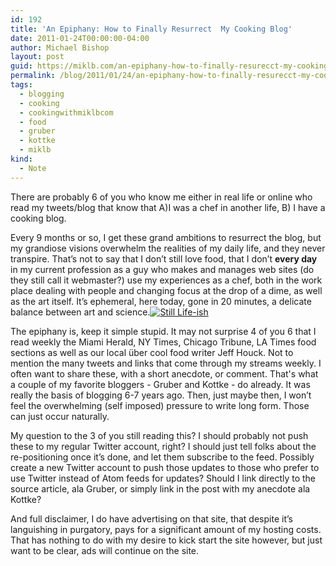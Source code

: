 ```yaml
---
id: 192
title: 'An Epiphany: How to Finally Resurrect  My Cooking Blog'
date: 2011-01-24T00:00:00-04:00
author: Michael Bishop
layout: post
guid: https://miklb.com/an-epiphany-how-to-finally-resurecct-my-cooking-blog
permalink: /blog/2011/01/24/an-epiphany-how-to-finally-resurecct-my-cooking-blog/
tags:
  - blogging
  - cooking
  - cookingwithmiklbcom
  - food
  - gruber
  - kottke
  - miklb
kind:
  - Note
---
```

<p>There are probably 6 of you who know me either in real life or online who read my tweets/blog that know that A)I was a chef in another life, B) I have a cooking blog.</p>

<p>Every 9 months or so, I get these grand ambitions to resurrect the blog, but my grandiose visions overwhelm the realities of my daily life, and they never transpire.  That’s not to say that I don’t still love food, that I don’t <strong>every day</strong>  in my current profession as a guy who makes and manages web sites (do they still call it webmaster?) use my experiences as a chef, both in the work place dealing with people and changing focus at the drop of a dime, as well as the art itself.  It’s ephemeral, here today, gone in 20 minutes, a delicate balance between art and science.<a href="http://www.flickr.com/photos/37431362@N00/2658524899"><img alt="Still Life-ish" src="http://farm4.static.flickr.com/3154/2658524899_0cc07183aa.jpg" class="right" /></a></p>

<p>The epiphany is, keep it simple stupid.  It may not surprise 4 of you 6 that I read weekly the Miami Herald, NY Times, Chicago Tribune, LA Times food sections as well as our local über cool food writer Jeff Houck.  Not to mention the many tweets and links that come through my streams weekly.  I often want to share these, with a short anecdote, or comment.  <epiphany> That's what a couple of my favorite bloggers - Gruber and Kottke - do already</epiphany>.  It was really the basis of blogging 6-7 years ago.  Then, just maybe then, I won’t feel the overwhelming (self imposed) pressure to write long form. Those can just occur naturally.</p>

<p>My question to the 3 of you still reading this? I should probably not push these to my regular Twitter account, right? I should just tell folks about the re-positioning once it’s done, and let them subscribe to the feed. Possibly create a new Twitter account to push those updates to those who prefer to use Twitter instead of Atom feeds for updates?  Should I link directly to the source article, ala Gruber, or simply link in the post with my anecdote ala Kottke?</p>

<p>And full disclaimer, I do have advertising on that site, that despite it’s languishing in purgatory, pays for a significant amount of my hosting costs.  That has nothing to do with my desire to kick start the site however, but just want to be clear, ads will continue on the site.</p>